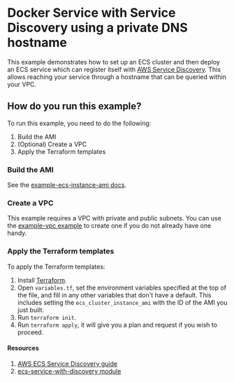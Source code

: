 # Docker Service with Service Discovery using a private DNS hostname

This example demonstrates how to set up an ECS cluster and then deploy an ECS service which can register
itself with [AWS Service Discovery](https://aws.amazon.com/blogs/aws/amazon-ecs-service-discovery/). This allows
reaching your service through a hostname that can be queried within your VPC.

## How do you run this example?

To run this example, you need to do the following:

1. Build the AMI
1. (Optional) Create a VPC
1. Apply the Terraform templates

### Build the AMI

See the [example-ecs-instance-ami docs](/examples/example-ecs-instance-ami).

### Create a VPC

This example requires a VPC with private and public subnets. You can use the [example-vpc
example](/examples/example-vpc) to create one if you do not already have one handy.

### Apply the Terraform templates

To apply the Terraform templates:

1. Install [Terraform](https://www.terraform.io/).
1. Open `variables.tf`, set the environment variables specified at the top of the file, and fill in any other variables that
   don't have a default. This includes setting the `ecs_cluster_instance_ami` with the ID of the AMI you just built.
1. Run `terraform init`.
1. Run `terraform apply`, it will give you a plan and request if you wish to proceed.

#### Resources

1. [AWS ECS Service Discovery guide](https://docs.aws.amazon.com/AmazonECS/latest/developerguide/service-discovery.html#create-service-discovery)
1. [ecs-service-with-discovery module](/modules/ecs-service-with-discovery)
